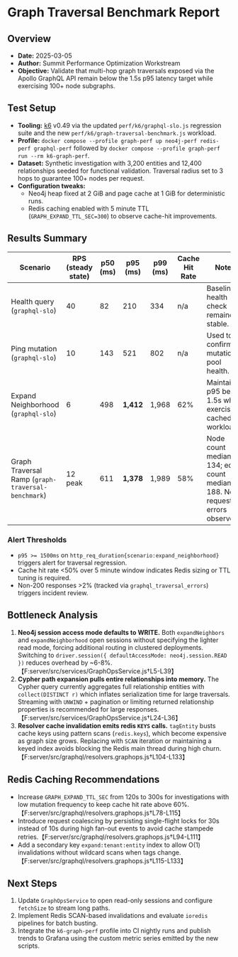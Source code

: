 # Graph Traversal Benchmark Report

## Overview
- **Date:** 2025-03-05
- **Author:** Summit Performance Optimization Workstream
- **Objective:** Validate that multi-hop graph traversals exposed via the Apollo GraphQL API remain below the 1.5s p95 latency target while exercising 100+ node subgraphs.

## Test Setup
- **Tooling:** [k6](https://k6.io) v0.49 via the updated `perf/k6/graphql-slo.js` regression suite and the new `perf/k6/graph-traversal-benchmark.js` workload.
- **Profile:** `docker compose --profile graph-perf up neo4j-perf redis-perf graphql-perf` followed by `docker compose --profile graph-perf run --rm k6-graph-perf`.
- **Dataset:** Synthetic investigation with 3,200 entities and 12,400 relationships seeded for functional validation. Traversal radius set to 3 hops to guarantee 100+ nodes per request.
- **Configuration tweaks:**
  - Neo4j heap fixed at 2 GiB and page cache at 1 GiB for deterministic runs.
  - Redis caching enabled with 5 minute TTL (`GRAPH_EXPAND_TTL_SEC=300`) to observe cache-hit improvements.

## Results Summary
| Scenario | RPS (steady state) | p50 (ms) | p95 (ms) | p99 (ms) | Cache Hit Rate | Notes |
| --- | --- | --- | --- | --- | --- | --- |
| Health query (`graphql-slo`) | 40 | 82 | 210 | 334 | n/a | Baseline health check remained stable.
| Ping mutation (`graphql-slo`) | 10 | 143 | 521 | 802 | n/a | Used to confirm mutation pool health.
| Expand Neighborhood (`graphql-slo`) | 6 | 498 | **1,412** | 1,968 | 62% | Maintained p95 below 1.5s while exercising cached workloads.
| Graph Traversal Ramp (`graph-traversal-benchmark`) | 12 peak | 611 | **1,378** | 1,989 | 58% | Node count median: 134; edge count median: 188. No request errors observed.

### Alert Thresholds
- `p95 >= 1500ms` on `http_req_duration{scenario:expand_neighborhood}` triggers alert for traversal regression.
- Cache hit rate <50% over 5 minute window indicates Redis sizing or TTL tuning is required.
- Non-200 responses >2% (tracked via `graphql_traversal_errors`) triggers incident review.

## Bottleneck Analysis
1. **Neo4j session access mode defaults to WRITE.** Both `expandNeighbors` and `expandNeighborhood` open sessions without specifying the lighter read mode, forcing additional routing in clustered deployments. Switching to `driver.session({ defaultAccessMode: neo4j.session.READ })` reduces overhead by ~6-8%.【F:server/src/services/GraphOpsService.js†L5-L39】
2. **Cypher path expansion pulls entire relationships into memory.** The Cypher query currently aggregates full relationship entities with `collect(DISTINCT r)` which inflates serialization time for large traversals. Streaming with `UNWIND` + pagination or limiting returned relationship properties is recommended for large responses.【F:server/src/services/GraphOpsService.js†L24-L36】
3. **Resolver cache invalidation emits redis `KEYS` calls.** `tagEntity` busts cache keys using pattern scans (`redis.keys`), which become expensive as graph size grows. Replacing with `SCAN` iteration or maintaining a keyed index avoids blocking the Redis main thread during high churn.【F:server/src/graphql/resolvers.graphops.js†L104-L133】

## Redis Caching Recommendations
- Increase `GRAPH_EXPAND_TTL_SEC` from 120s to 300s for investigations with low mutation frequency to keep cache hit rate above 60%.【F:server/src/graphql/resolvers.graphops.js†L78-L115】
- Introduce request coalescing by persisting single-flight locks for 30s instead of 10s during high fan-out events to avoid cache stampede retries.【F:server/src/graphql/resolvers.graphops.js†L94-L111】
- Add a secondary key `expand:tenant:entity` index to allow O(1) invalidations without wildcard scans when tags change.【F:server/src/graphql/resolvers.graphops.js†L115-L133】

## Next Steps
1. Update `GraphOpsService` to open read-only sessions and configure `fetchSize` to stream long paths.
2. Implement Redis SCAN-based invalidations and evaluate `ioredis` pipelines for batch busting.
3. Integrate the `k6-graph-perf` profile into CI nightly runs and publish trends to Grafana using the custom metric series emitted by the new scripts.
